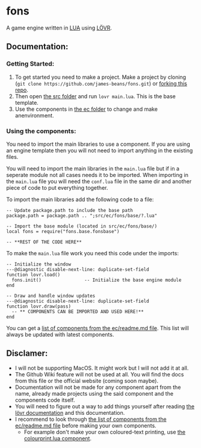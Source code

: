 # fons
A game engine written in [LUA](https://en.wikipedia.org/wiki/Lua_(programming_language)) using [LÖVR](https://github.com/bjornbytes/lovr).

## Documentation:

### Getting Started:
1. To get started you need to make a project. Make a project by cloning (`git clone https://github.com/james-beans/fons.git`) or [forking this repo](https://github.com/james-beans/fons/fork).
2. Then open [the src folder](/src/) and run `lovr main.lua`. This is the base template.
3. Use the components in [the ec folder](/src/ec/) to change and make anenvironment.

### Using the components:
You need to import the main libraries to use a component. If you are using an engine template then you will not need to import anything in the existing files.

You will need to import the main libraries in the `main.lua` file but if in a seperate module not all cases needs it to be imported.
When importing in the `main.lua` file you will need the `conf.lua` file in the same dir and another piece of code to put everything together.

To import the main libraries add the following code to a file:

```
-- Update package.path to include the base path
package.path = package.path .. ";src/ec/fons/base/?.lua"

-- Import the base module (located in src/ec/fons/base/)
local fons = require("fons.base.fonsbase")

-- **REST OF THE CODE HERE**
```

To make the `main.lua` file work you need this code under the imports:

```
-- Initialize the window
---@diagnostic disable-next-line: duplicate-set-field
function lovr.load()
  fons.init()                -- Initialize the base engine module
end

-- Draw and handle window updates
---@diagnostic disable-next-line: duplicate-set-field
function lovr.draw(pass)
  -- ** COMPONENTS CAN BE IMPORTED AND USED HERE!**
end
```

You can get a [list of components from the ec/readme.md file](/src/ec/README.md). This list will always be updated with latest components.

## Disclamer:
- I will not be supporting MacOS. It might work but I will not add it at all.
- The Github Wiki feature will not be used at all. You will find the docs from this file or the official website (coming soon maybe).
- Documentation will not be made for any component apart from the name, already made projects using the said component and the components code itself.
- You will need to figure out a way to add things yourself after reading [the lövr documentation](https://lovr.org) and this documentation.
- I recommend to look through [the list of components from the ec/readme.md file](/src/ec/README.md) before making your own components.
    - For example don't make your own coloured-text printing, use [the colourprint.lua component](/src/ec/fons/base/utils/colourprint.lua).
